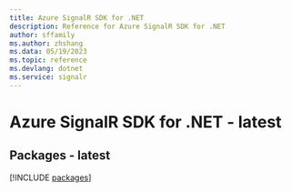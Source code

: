 ```yaml
---
title: Azure SignalR SDK for .NET
description: Reference for Azure SignalR SDK for .NET
author: sffamily
ms.author: zhshang
ms.data: 05/19/2023
ms.topic: reference
ms.devlang: dotnet
ms.service: signalr
---
```

# Azure SignalR SDK for .NET - latest
## Packages - latest
[!INCLUDE [packages](signalr-index.md)]